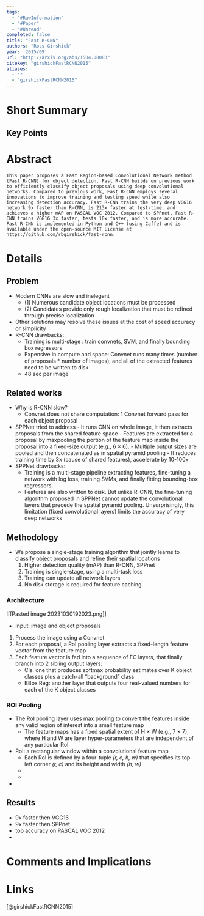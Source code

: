 ```yaml
---
tags:
  - "#RawInformation"
  - "#Paper"
  - "#Unread"
completed: false
title: "Fast R-CNN"
authors: "Ross Girshick"
year: '2015/09'
url: "http://arxiv.org/abs/1504.08083"
citekey: "girshickFastRCNN2015"
aliases:
  - ""
  - "girshickFastRCNN2015"
---
```


# Short Summary

## Key Points

# Abstract
```
This paper proposes a Fast Region-based Convolutional Network method (Fast R-CNN) for object detection. Fast R-CNN builds on previous work to efficiently classify object proposals using deep convolutional networks. Compared to previous work, Fast R-CNN employs several innovations to improve training and testing speed while also increasing detection accuracy. Fast R-CNN trains the very deep VGG16 network 9x faster than R-CNN, is 213x faster at test-time, and achieves a higher mAP on PASCAL VOC 2012. Compared to SPPnet, Fast R-CNN trains VGG16 3x faster, tests 10x faster, and is more accurate. Fast R-CNN is implemented in Python and C++ (using Caffe) and is available under the open-source MIT License at https://github.com/rbgirshick/fast-rcnn.
```
# Details
## Problem
- Modern CNNs are slow and inelegent
	- (1) Numerous candidate object locations must be processed
	- (2) Candidates provide only rough localization that must be refined through precise localization
- Other solutions may resolve these issues at the cost of speed accuracy or simplicity
- R-CNN drawbacks:
	- Training is multi-stage : train convnets, SVM, and finally bounding box regressors
	- Expensive in compute and space: Convnet runs many times (number of proposals * number of images), and all of the extracted features need to be written to disk
	- 48 sec per image
## Related works
- Why is R-CNN slow?
	- Convnet does not share computation: 1 Convnet forward pass for each object proposal
- SPPNet tried to address
		- It runs CNN on whole image, it then extracts proposals from the shared feature space
		- Features are extracted for a proposal by maxpooling the portion of the feature map inside the proposal into a fixed-size output (e.g., 6 × 6). 
		- Multiple output sizes are pooled and then concatenated as in spatial pyramid pooling 
		- It reduces training time by 3x (cause of shared features), accelerate by 10-100x
- SPPNet drawbacks:
	- Training is a multi-stage pipeline extracting features, fine-tuning a network with log loss, training SVMs, and finally fitting bounding-box regressors. 
	- Features are also written to disk. But unlike R-CNN, the fine-tuning algorithm proposed in SPPNet cannot update the convolutional layers that precede the spatial pyramid pooling. Unsurprisingly, this limitation (fixed convolutional layers) limits the accuracy of very deep networks
## Methodology
- We propose a single-stage training algorithm that jointly learns to classify object proposals and refine their spatial locations
	1. Higher detection quality (mAP) than R-CNN, SPPnet 
	2. Training is single-stage, using a multi-task loss 
	3. Training can update all network layers 
	4. No disk storage is required for feature caching
### Architecture
![[Pasted image 20231030192023.png]]
- Input: image and object proposals
1. Process the image using a Convnet
2. For each proposal, a RoI pooling layer extracts a fixed-length feature vector from the feature map
3. Each feature vector is fed into a sequence of FC layers, that finally branch into 2 sibling output layers: 
	- Cls: one that produces softmax probability estimates over K object classes plus a catch-all “background” class 
	- BBox Reg: another layer that outputs four real-valued numbers for each of the K object classes
### ROI Pooling
- The RoI pooling layer uses max pooling to convert the features inside any valid region of interest into a small feature map
	- The feature maps has a fixed spatial extent of H × W (e.g., 7 × 7), where H and W are layer hyper-parameters that are independent of any particular RoI
- RoI: a rectangular window within a convolutional feature map
	- Each RoI is defined by a four-tuple *(r, c, h, w)* that specifies its top-left corner *(r, c)* and its height and width *(h, w)*
	- 
	- 
- 
## Results
- 9x faster then VGG16
- 9x faster then SPPnet
- top accuracy on PASCAL VOC 2012
- 
# Comments and Implications

# Links
[@girshickFastRCNN2015]